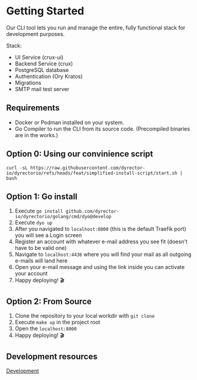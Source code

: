 # Getting Started

Our CLI tool lets you run and manage the entire, fully functional stack for development purposes.

Stack:

-   UI Service (crux-ui)
-   Backend Service (crux)
-   PostgreSQL database
-   Authentication (Ory Kratos)
-   Migrations
-   SMTP mail test server

## Requirements

-   Docker or Podman installed on your system.
-   Go Compiler to run the CLI from its source code. (Precompiled binaries are in the works.)

## Option 0: Using our convinience script
```
curl -sL https://raw.githubusercontent.com/dyrector-io/dyrectorio/refs/heads/feat/simplified-install-script/start.sh | bash
```

## Option 1: Go install

1. Execute `go install github.com/dyrector-io/dyrectorio/golang/cmd/dyo@develop`
2. Execute `dyo up`
3. After you navigated to `localhost:8000` (this is the default Traefik port) you will see a Login screen
4. Register an account with whatever e-mail address you see fit (doesn't have to be valid one)
5. Navigate to `localhost:4436` where you will find your mail as all outgoing e-mails will land here
6. Open your e-mail message and using the link inside you can activate your account
7. Happy deploying! 🎬

## Option 2: From Source

1. Clone the repository to your local workdir with `git clone`
2. Execute `make up` in the project root
3. Open the `localhost:8000`
4. Happy deploying! 🎬

## Development resources

[Development](./DEVELOPMENT.md)
